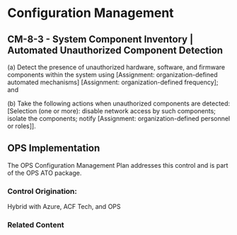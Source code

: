 # Configuration Management
## CM-8-3 - System Component Inventory | Automated Unauthorized Component Detection

(a) Detect the presence of unauthorized hardware, software, and firmware components within the system using [Assignment: organization-defined automated mechanisms] [Assignment: organization-defined frequency]; and

(b) Take the following actions when unauthorized components are detected: [Selection (one or more): disable network access by such components; isolate the components; notify [Assignment: organization-defined personnel or roles]].

## OPS Implementation

The OPS Configuration Management Plan addresses this control and is part of the OPS ATO package. 

### Control Origination:

Hybrid with Azure, ACF Tech, and OPS

### Related Content
